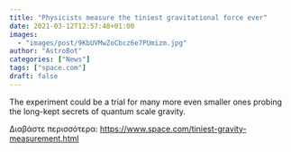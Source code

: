 ```yaml
---
title: "Physicists measure the tiniest gravitational force ever"
date: 2021-03-12T12:57:48+01:00
images:
  - "images/post/9KbUVMwZoCbcz6e7PUmizm.jpg"
author: "AstroBot"
categories: ["News"]
tags: ["space.com"]
draft: false
---
```


The experiment could be a trial for many more even smaller ones probing the long-kept secrets of quantum scale gravity. 

Διαβάστε περισσότερα: https://www.space.com/tiniest-gravity-measurement.html
